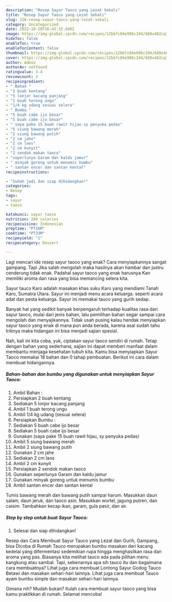 ```yaml
---
description: "Resep Sayur Taoco yang Lezat Sekali"
title: "Resep Sayur Taoco yang Lezat Sekali"
slug: 228-resep-sayur-taoco-yang-lezat-sekali
category: Uncategorized
date: 2022-10-28T16:43:35.840Z
image: https://img-global.cpcdn.com/recipes/12bbfc84e996c194/680x482cq70/sayur-taoco-foto-resep-utama.jpg
hideToc: false
enableToc: true
enableTocContent: false
thumbnail: https://img-global.cpcdn.com/recipes/12bbfc84e996c194/680x482cq70/sayur-taoco-foto-resep-utama.jpg
cover: https://img-global.cpcdn.com/recipes/12bbfc84e996c194/680x482cq70/sayur-taoco-foto-resep-utama.jpg
author: Admin
authorAv: notfound
ratingvalue: 3.4
reviewcount: 3
recipeingredient:
- " Bahan "
- "2 buah kentang"
- "5 lonjor kacang panjang"
- "1 buah terong ungu"
- "1/4 kg udang sesuai selera"
- " Bumbu "
- "5 buah cabe ijo besar"
- "5 buah cabe ijo besar"
- " saya pake 15 buah rawit hijau sy penyuka pedas"
- "5 siung bawang merah"
- "2 siung bawang putih"
- "2 cm jahe"
- "2 cm laos"
- "2 cm kunyit"
- "2 sendok makan taoco"
- "seperlunya Garam dan kaldu jamur"
- " minyak goreng untuk menumis bumbu"
- " santan encer dan santan kental"
recipeinstructions:

- "Sudah jadi dan siap dihidangkan!"
categories:
- Resep
tags:
- sayur
- taoco

katakunci: sayur taoco 
nutrition: 284 calories
recipecuisine: Indonesian
preptime: "PT16M"
cooktime: "PT33M"
recipeyield: "1"
recipecategory: Dessert

---
```



Lagi mencari ide resep sayur taoco yang enak? Cara menyiapkannya sangat gampang. Tapi Jika salah mengolah maka hasilnya akan hambar dan justru cenderung tidak enak. Padahal sayur taoco yang enak harusnya Kan memiliki aroma dan rasa yang bisa memancing selera kita.


Sayur tauco Karo adalah masakan khas suku Karo yang mendiami Tanah Karo, Sumatra Utara. Sayur ini menjadi menu acara keluarga. seperti acara adat dan pesta keluarga. Sayur ini memakai tauco yang gurih sedap.

Banyak hal yang sedikit banyak berpengaruh terhadap kualitas rasa dari sayur taoco, mulai dari jenis bahan, lalu pemilihan bahan segar sampai cara mengolah dan menyajikannya. Tidak usah pusing kalau hendak menyiapkan sayur taoco yang enak di mana pun anda berada, karena asal sudah tahu triknya maka hidangan ini bisa menjadi sajian spesial.


Nah, kali ini kita coba, yuk, ciptakan sayur taoco sendiri di rumah. Tetap dengan bahan yang sederhana, sajian ini dapat memberi manfaat dalam membantu menjaga kesehatan tubuh kita. Kamu bisa menyiapkan Sayur Taoco memakai 18 bahan dan 0 tahap pembuatan. Berikut ini cara dalam membuat hidangannya.

<!--inarticleads1-->

##### Bahan-bahan dan bumbu yang digunakan untuk menyiapkan Sayur Taoco:

1. Ambil  Bahan :
1. Persiapkan 2 buah kentang
1. Sediakan 5 lonjor kacang panjang
1. Ambil 1 buah terong ungu
1. Ambil 1/4 kg udang (sesuai selera)
1. Persiapkan  Bumbu :
1. Sediakan 5 buah cabe ijo besar
1. Sediakan 5 buah cabe ijo besar
1. Gunakan  (saya pake 15 buah rawit hijau, sy penyuka pedas)
1. Ambil 5 siung bawang merah
1. Ambil 2 siung bawang putih
1. Gunakan 2 cm jahe
1. Sediakan 2 cm laos
1. Ambil 2 cm kunyit
1. Persiapkan 2 sendok makan taoco
1. Gunakan seperlunya Garam dan kaldu jamur
1. Gunakan  minyak goreng untuk menumis bumbu
1. Ambil  santan encer dan santan kental


Tumis bawang merah dan bawang putih sampai harum. Masukkan daun salam, daun jeruk, dan taoco asin. Masukkan wortel, jagung putren, dan caisim. Tambahkan kecap ikan, garam, gula pasir, dan air. 

<!--inarticleads2-->

##### Step by step untuk buat Sayur Taoco:


1. Selesai dan siap dihidangkan!

Resep dan Cara Membuat Sayur Tauco yang Lezat dan Gurih, Gampang, bisa Dicoba di Rumah Tauco merupakan bumbu masakan dari kacang kedelai yang difermentasi sedemikian rupa hingga menghasilkan rasa dan aroma yang pas. Biasanya kita melihat tauco ada pada pilihan menu kangkung atau sambal. Tapi, sebenarnya apa sih tauco itu dan bagaimana cara membuatnya? Lihat juga cara membuat Lontong Sayur Godog Tauco Betawi dan masakan sehari-hari lainnya. Lihat juga cara membuat Tauco ayam bumbu simple dan masakan sehari-hari lainnya. 

Gimana nih? Mudah bukan? Itulah cara membuat sayur taoco yang bisa kamu praktikkan di rumah. Selamat mencoba!
